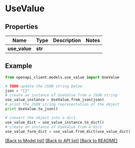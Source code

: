 # UseValue


## Properties
Name | Type | Description | Notes
------------ | ------------- | ------------- | -------------
**use_value** | **str** |  | 

## Example

```python
from openapi_client.models.use_value import UseValue

# TODO update the JSON string below
json = "{}"
# create an instance of UseValue from a JSON string
use_value_instance = UseValue.from_json(json)
# print the JSON string representation of the object
print UseValue.to_json()

# convert the object into a dict
use_value_dict = use_value_instance.to_dict()
# create an instance of UseValue from a dict
use_value_form_dict = use_value.from_dict(use_value_dict)
```
[[Back to Model list]](../README.md#documentation-for-models) [[Back to API list]](../README.md#documentation-for-api-endpoints) [[Back to README]](../README.md)



